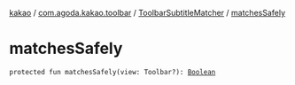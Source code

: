 [kakao](../../index.md) / [com.agoda.kakao.toolbar](../index.md) / [ToolbarSubtitleMatcher](index.md) / [matchesSafely](./matches-safely.md)

# matchesSafely

`protected fun matchesSafely(view: Toolbar?): `[`Boolean`](https://kotlinlang.org/api/latest/jvm/stdlib/kotlin/-boolean/index.html)